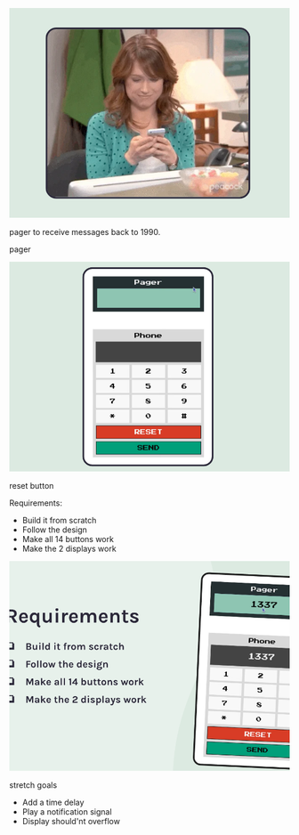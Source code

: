 ![alt text](image.png)

pager to receive messages back to 1990.

pager

![alt text](image-1.png)

reset button

Requirements:
- Build it from scratch
- Follow the design
- Make all 14 buttons work
- Make the 2 displays work 

![alt text](image-2.png)

stretch goals 

- Add a time delay
- Play a notification signal 
- Display should'nt overflow